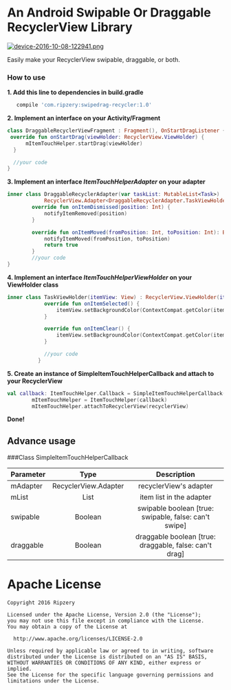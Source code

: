 # An Android Swipable Or Draggable RecyclerView Library

[![device-2016-10-08-122941.png](https://s21.postimg.org/903t4agyf/device_2016_10_08_122941.png)](https://postimg.org/image/qq5hpbuj7/)

Easily make your RecyclerView swipable, draggable, or both.

### How to use

 **1. Add this line to dependencies in build.gradle**

 ```groovy
    compile 'com.ripzery:swipedrag-recycler:1.0'
 ```

 **2. Implement an interface on your Activity/Fragment**

 ```kotlin
class DraggableRecyclerViewFragment : Fragment(), OnStartDragListener {
  override fun onStartDrag(viewHolder: RecyclerView.ViewHolder) {
       mItemTouchHelper.startDrag(viewHolder)
   }

   //your code
}
 ```

 **3. Implement an interface *ItemTouchHelperAdapter* on your adapter**

```kotlin
inner class DraggableRecyclerAdapter(var taskList: MutableList<Task>) :
            RecyclerView.Adapter<DraggableRecyclerAdapter.TaskViewHolder>(), ItemTouchHelperAdapter {
        override fun onItemDismissed(position: Int) {
            notifyItemRemoved(position)
        }

        override fun onItemMoved(fromPosition: Int, toPosition: Int): Boolean {
            notifyItemMoved(fromPosition, toPosition)
            return true
        }
        //your code
}
```

**4. Implement an interface *ItemTouchHelperViewHolder* on your ViewHolder class**

```kotlin
inner class TaskViewHolder(itemView: View) : RecyclerView.ViewHolder(itemView), ItemTouchHelperViewHolder {
            override fun onItemSelected() {
                itemView.setBackgroundColor(ContextCompat.getColor(itemView.context, R.color.colorAccent))
            }

            override fun onItemClear() {
                itemView.setBackgroundColor(ContextCompat.getColor(itemView.context, android.R.color.darker_gray))
            }

            //your code
          }
```

**5. Create an instance of SimpleItemTouchHelperCallback and attach to your RecyclerView**

```kotlin
val callback: ItemTouchHelper.Callback = SimpleItemTouchHelperCallback(draggableRecyclerAdapter, taskList, true, true)
        mItemTouchHelper = ItemTouchHelper(callback)
        mItemTouchHelper.attachToRecyclerView(recyclerView)
```

**Done!**

## Advance usage


###Class SimpleItemTouchHelperCallback

| Parameter     | Type                             | Description   |
| ------------- |:--------------------------------:|:-------------:|
| mAdapter      | RecyclerView.Adapter<ViewHolder> | recyclerView's adapter
| mList         | List<Any>                        | item list in the adapter
| swipable      | Boolean                          | swipable boolean [true: swipable, false: can't swipe]
| draggable     | Boolean                          | draggable boolean [true: draggable, false: can't drag]

Apache License
==============
    Copyright 2016 Ripzery

    Licensed under the Apache License, Version 2.0 (the "License");
    you may not use this file except in compliance with the License.
    You may obtain a copy of the License at

      http://www.apache.org/licenses/LICENSE-2.0

    Unless required by applicable law or agreed to in writing, software
    distributed under the License is distributed on an "AS IS" BASIS,
    WITHOUT WARRANTIES OR CONDITIONS OF ANY KIND, either express or implied.
    See the License for the specific language governing permissions and
    limitations under the License.
